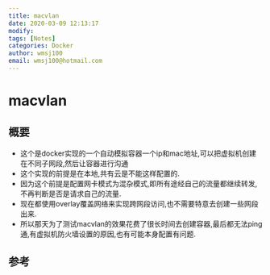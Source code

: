 ```yaml
---
title: macvlan
date: 2020-03-09 12:13:17
modify: 
tags: [Notes]
categories: Docker
author: wmsj100
email: wmsj100@hotmail.com
---
```


# macvlan

## 概要

- 这个是docker实现的一个自动模拟容器一个ip和mac地址,可以把虚拟机创建在不同子网段,然后让容器进行沟通
- 这个实现的前提是在本地,共有云是不能这样配置的.
- 因为这个前提是配置网卡模式为混杂模式,即所有途经自己的流量都继续转发,不再判断是否是请求自己的流量.
- 现在都使用overlay覆盖网络来实现跨网段访问,也不需要特意去创建一些网段出来.
- 所以那天为了测试macvlan的效果花费了很长时间去创建容器,最后都无法ping通,有虚拟机防火墙设置的原因,也有可能本身配置有问题.

## 参考

